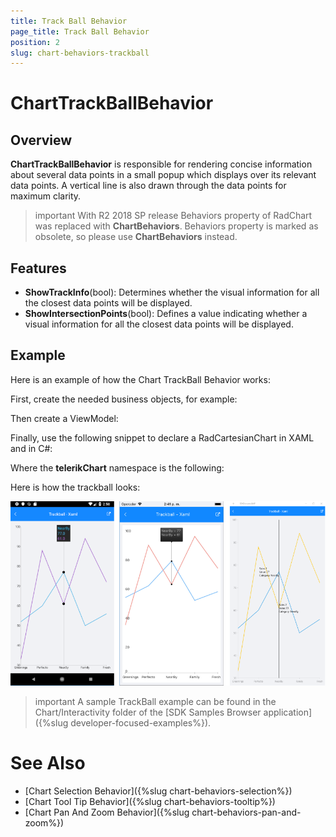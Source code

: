```yaml
---
title: Track Ball Behavior
page_title: Track Ball Behavior
position: 2
slug: chart-behaviors-trackball
---
```


# ChartTrackBallBehavior

## Overview

**ChartTrackBallBehavior** is responsible for rendering concise information about several data points in a small popup which displays over its relevant data points. A vertical line is also drawn through the data points for maximum clarity.

>important With R2 2018 SP release Behaviors property of RadChart was replaced with **ChartBehaviors**. Behaviors property is marked as obsolete, so please use **ChartBehaviors** instead.

## Features 

- **ShowTrackInfo**(bool):  Determines whether the visual information for all the closest data points will be displayed.
- **ShowIntersectionPoints**(bool): Defines a value indicating whether a visual information for all the closest data points will be displayed.

## Example

Here is an example of how the Chart TrackBall Behavior works:

First, create the needed business objects, for example:

<snippet id='categorical-data-model'/>

Then create a ViewModel:

<snippet id='chart-track-ball-behavior-view-model'/>

Finally, use the following snippet to declare a RadCartesianChart in XAML and in C#:

<snippet id='chart-interactivity-trackballseries-xaml'/>
<snippet id='chart-interactivity-trackballseries-csharp'/>

Where the **telerikChart** namespace is the following:

<snippet id='xmlns-telerikchart'/>
<snippet id='ns-telerikchart'/>

Here is how the trackball looks:

![Chart Track Ball Behavior](images/chart-behaviors-trackball.png)

>important A sample TrackBall example can be found in the Chart/Interactivity folder of the [SDK Samples Browser application]({%slug developer-focused-examples%}).

# See Also

- [Chart Selection Behavior]({%slug chart-behaviors-selection%})
- [Chart Tool Tip Behavior]({%slug chart-behaviors-tooltip%})
- [Chart Pan And Zoom Behavior]({%slug chart-behaviors-pan-and-zoom%})

